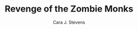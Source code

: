 ---
tag: 📚Book
title: "Revenge of the Zombie Monks"
author: [Cara J. Stevens]
category: [Juvenile Fiction]
isbn: 151070728X 9781510707283
cover: http://books.google.com/books/content?id=XmyCDwAAQBAJ&printsec=frontcover&img=1&zoom=1&edge=curl&source=gbs_api
status: unread
Location: Physical
---